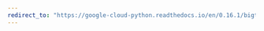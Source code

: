 ```yaml
---
redirect_to: "https://google-cloud-python.readthedocs.io/en/0.16.1/bigtable-row-filters.html"
---
```


